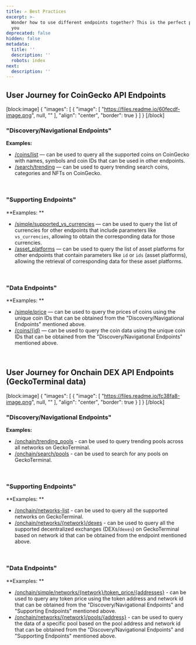 ```yaml
---
title: ✍️ Best Practices
excerpt: >-
  Wonder how to use different endpoints together? This is the perfect place for
  you
deprecated: false
hidden: false
metadata:
  title: ''
  description: ''
  robots: index
next:
  description: ''
---
```

## User Journey for CoinGecko API Endpoints

[block:image]
{
  "images": [
    {
      "image": [
        "https://files.readme.io/60fecdf-image.png",
        null,
        ""
      ],
      "align": "center",
      "border": true
    }
  ]
}
[/block]


### "Discovery/Navigational Endpoints"

**Examples:**

- [/coins/list](/reference/coins-list) — can be used to query all the supported coins on CoinGecko with names, symbols and coin IDs that can be used in other endpoints.
- [/search/trending](/reference/trending-search) — can be used to query trending search coins, categories and NFTs on CoinGecko.

<br />

### "Supporting Endpoints"

**Examples: **

- [/simple/supported_vs_currencies](/reference/simple-supported-currencies) — can be used to query the list of currencies for other endpoints that include parameters like `vs_currencies`, allowing to obtain the corresponding data for those currencies.
- [/asset_platforms](/reference/asset-platforms-list) — can be used to query the list of asset platforms for other endpoints that contain parameters like `id` or `ids` (asset platforms), allowing the retrieval of corresponding data for these asset platforms.

<br />

### "Data Endpoints"

**Examples: **

- [/simple/price](/reference/simple-price) — can be used to query the prices of coins using the unique coin IDs that can be obtained from the "Discovery/Navigational Endpoints" mentioned above.
- [/coins/{id}](/reference/coins-id) — can be used to query the coin data using the unique coin IDs that can be obtained from the "Discovery/Navigational Endpoints" mentioned above.

<br />

## User Journey for Onchain DEX API Endpoints (GeckoTerminal data)

[block:image]
{
  "images": [
    {
      "image": [
        "https://files.readme.io/fc38fa8-image.png",
        null,
        ""
      ],
      "align": "center",
      "border": true
    }
  ]
}
[/block]


### "Discovery/Navigational Endpoints"

**Examples:**

- [/onchain/trending_pools](/reference/trending-pools-list) - can be used to query trending pools across all networks on GeckoTerminal.
- [/onchain/search/pools](/reference/search-pools) - can be used to search for any pools on GeckoTerminal.

<br />

### "Supporting Endpoints"

**Examples: **

- [/onchain/networks-list](/reference/networks-list) - can be used to query all the supported networks on GeckoTerminal.
- [/onchain/networks/{network}/dexes](/reference/dexes-list) - can be used to query all the supported decentralized exchanges (DEXs/`dexes`) on GeckoTerminal based on network id that can be obtained from the endpoint mentioned above.

<br />

### "Data Endpoints"

**Examples: **

- [/onchain/simple/networks/{network}/token_price/{addresses}](/reference/onchain-simple-price) - can be used to query any token price using the token address and network id that can be obtained from the "Discovery/Navigational Endpoints" and "Supporting Endpoints" mentioned above.
- [/onchain/networks/{network}/pools/{address}](/reference/pool-address) - can be used to query  the data of a specific pool based on the pool address and network id that can be obtained from the "Discovery/Navigational Endpoints" and "Supporting Endpoints" mentioned above.